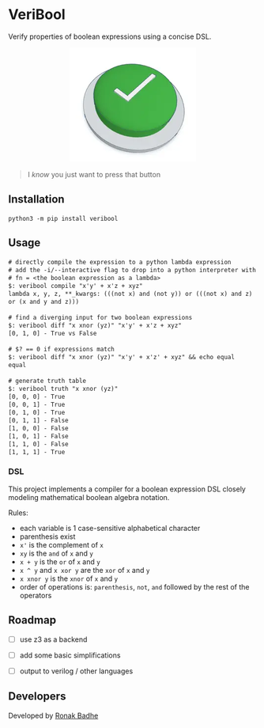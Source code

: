 # VeriBool

Verify properties of boolean expressions using a concise DSL.

<p align="center">
<img src="./assets/logo.webp" alt="logo" />
</p>

> I _know_ you just want to press that button

## Installation

```shell
python3 -m pip install veribool
```

## Usage

```
# directly compile the expression to a python lambda expression
# add the -i/--interactive flag to drop into a python interpreter with
# fn = <the boolean expression as a lambda>
$: veribool compile "x'y' + x'z + xyz"
lambda x, y, z, **_kwargs: (((not x) and (not y)) or (((not x) and z) or (x and y and z)))

# find a diverging input for two boolean expressions
$: veribool diff "x xnor (yz)" "x'y' + x'z + xyz"
[0, 1, 0] - True vs False

# $? == 0 if expressions match
$: veribool diff "x xnor (yz)" "x'y' + x'z' + xyz" && echo equal
equal

# generate truth table
$: veribool truth "x xnor (yz)"
[0, 0, 0] - True
[0, 0, 1] - True
[0, 1, 0] - True
[0, 1, 1] - False
[1, 0, 0] - False
[1, 0, 1] - False
[1, 1, 0] - False
[1, 1, 1] - True
```

### DSL

This project implements a compiler for a boolean expression DSL closely modeling mathematical
boolean algebra notation.

Rules:
* each variable is 1 case-sensitive alphabetical character
* parenthesis exist
* `x'` is the complement of `x`
* `xy` is the `and` of `x` and `y`
* `x + y` is the `or` of `x` and `y`
* `x ^ y` and `x xor y` are the `xor` of `x` and `y`
* `x xnor y` is the `xnor` of `x` and `y`
* order of operations is: `parenthesis`, `not`, `and` followed by the rest of the operators

## Roadmap

- [ ] use z3 as a backend
- [ ] add some basic simplifications
- [ ] output to verilog / other languages


## Developers

Developed by [Ronak Badhe](https://github.com/r2dev2)
